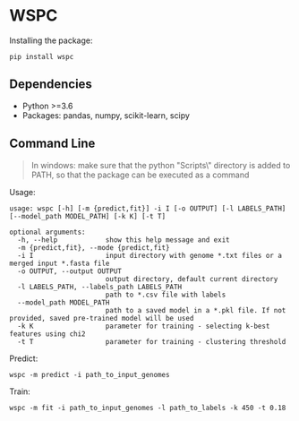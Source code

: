 # WSPC

Installing the package:
```buildoutcfg
pip install wspc
```

## Dependencies
- Python >=3.6
- Packages: pandas, numpy, scikit-learn, scipy

## Command Line

> In windows: make sure that the python "Scripts\\" directory is added to PATH, 
>so that the package can be executed as a command 

Usage:

```buildoutcfg
usage: wspc [-h] [-m {predict,fit}] -i I [-o OUTPUT] [-l LABELS_PATH] [--model_path MODEL_PATH] [-k K] [-t T]

optional arguments:
  -h, --help            show this help message and exit
  -m {predict,fit}, --mode {predict,fit}
  -i I                  input directory with genome *.txt files or a merged input *.fasta file
  -o OUTPUT, --output OUTPUT
                        output directory, default current directory
  -l LABELS_PATH, --labels_path LABELS_PATH
                        path to *.csv file with labels
  --model_path MODEL_PATH
                        path to a saved model in a *.pkl file. If not provided, saved pre-trained model will be used
  -k K                  parameter for training - selecting k-best features using chi2
  -t T                  parameter for training - clustering threshold
```  

Predict:

```buildoutcfg
wspc -m predict -i path_to_input_genomes
```


Train:

```buildoutcfg
wspc -m fit -i path_to_input_genomes -l path_to_labels -k 450 -t 0.18
```

